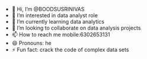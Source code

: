 - 👋 Hi, I’m @BOODSUSRINIVAS
- 👀 I’m interested in  data analyst role
- 🌱 I’m currently learning  data analytics
- 💞️ I’m looking to collaborate on data analysis projects
- 📫 How to reach me mobile:6302653131
- 😄 Pronouns: he
- ⚡ Fun fact: crack  the code of complex data sets

<!---
BOODSUSRINIVAS/BOODSUSRINIVAS is a ✨ special ✨ repository because its `README.md` (this file) appears on your GitHub profile.
You can click the Preview link to take a look at your changes.
--->
